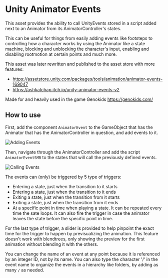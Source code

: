 # Unity Animator Events

This asset provides the ability to call UnityEvents stored in a script added next to an Animator from its AnimatorController's states.

This can be useful for things from easily adding events like footsteps to controlling how a character works by using the Animator like a state machine, blocking and unblocking the character's input, enabling and disabling rootmotion at certain points and much more.

This asset was later rewritten and published to the asset store with more features:
- https://assetstore.unity.com/packages/tools/animation/animator-events-169047
- https://ashkatchap.itch.io/unity-animator-events-v2

Made for and heavily used in the game Genokids https://genokids.com/

## How to use

First, add the component `AnimatorEvent` to the GameObject that has the Animator that has the AnimatorController in question, and add events to it.

![Adding Events](https://raw.githubusercontent.com/forestrf/UnityAnimatorEvents/master/AssetsForReadme/CreateEvent.gif)

Then, navigate through the AnimatorController and add the script `AnimatorEventSMB` to the states that will call the previously defined events.

![Calling Events](https://raw.githubusercontent.com/forestrf/UnityAnimatorEvents/master/AssetsForReadme/UseEvent.gif)

The events can (only) be triggered by 5 type of triggers:
- Entering a state, just when the transition to it starts
- Entering a state, just when the transition to it ends
- Exiting a state, just when the transition from it starts
- Exiting a state, just when the transition from it ends
- At a specific point in time when playing a state. It can be repeated every time the sate loops. It can also fire the trigger in case the animator leaves the state before the specific point in time.

For the last type of trigger, a slider is provided to help pinpoint the exact time for the trigger to happen by previsualizing the animation. This feature doesn't work with blendtrees, only showing the preview for the first animation without blending it with the others.

You can change the name of an event at any point because it is referenced by an integer ID, not by its name. You can also type the character '/' in the event name to organize the events in a hierarchy like folders, by adding as many `/` as needed.
